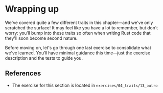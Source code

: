 # Wrapping up

We've covered quite a few different traits in this chapter—and we've only scratched the surface!
It may feel like you have a lot to remember, but don't worry: you'll bump into these traits
so often when writing Rust code that they'll soon become second nature.

Before moving on, let's go through one last exercise to consolidate what we've learned. 
You'll have minimal guidance this time—just the exercise description and the tests to guide you.

## References

- The exercise for this section is located in `exercises/04_traits/13_outro` 
